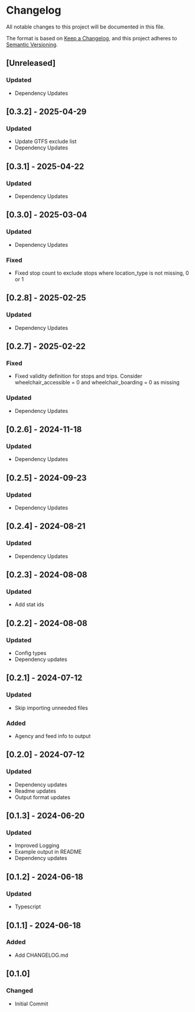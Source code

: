 # Changelog

All notable changes to this project will be documented in this file.

The format is based on [Keep a Changelog](https://keepachangelog.com/en/1.1.0/),
and this project adheres to [Semantic Versioning](https://semver.org/spec/v2.0.0.html).

## [Unreleased]

### Updated
- Dependency Updates

## [0.3.2] - 2025-04-29

### Updated
- Update GTFS exclude list
- Dependency Updates

## [0.3.1] - 2025-04-22

### Updated
- Dependency Updates

## [0.3.0] - 2025-03-04

### Updated
- Dependency Updates

### Fixed
- Fixed stop count to exclude stops where location_type is not missing, 0 or 1

## [0.2.8] - 2025-02-25

### Updated
- Dependency Updates

## [0.2.7] - 2025-02-22

### Fixed
- Fixed validity definition for stops and trips. Consider wheelchair_accessible = 0 and wheelchair_boarding = 0 as missing

### Updated
- Dependency Updates

## [0.2.6] - 2024-11-18

### Updated
- Dependency Updates

## [0.2.5] - 2024-09-23

### Updated
- Dependency Updates

## [0.2.4] - 2024-08-21

### Updated
- Dependency Updates

## [0.2.3] - 2024-08-08

### Updated
- Add stat ids

## [0.2.2] - 2024-08-08

### Updated
- Config types
- Dependency updates

## [0.2.1] - 2024-07-12

### Updated
- Skip importing unneeded files

### Added
- Agency and feed info to output

## [0.2.0] - 2024-07-12

### Updated
- Dependency updates
- Readme updates
- Output format updates

## [0.1.3] - 2024-06-20

### Updated
- Improved Logging
- Example output in README
- Dependency updates

## [0.1.2] - 2024-06-18

### Updated
- Typescript

## [0.1.1] - 2024-06-18

### Added
- Add CHANGELOG.md

## [0.1.0]

### Changed

- Initial Commit
